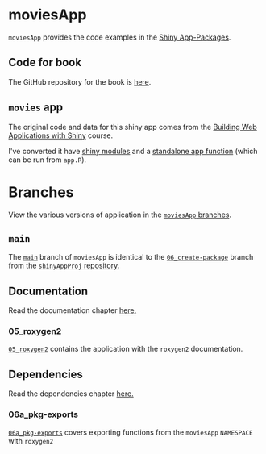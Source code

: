 # moviesApp 

`moviesApp` provides the code examples in the [Shiny App-Packages](https://mjfrigaard.github.io/shinyap/).

## Code for book 

The GitHub repository for the book is [here](https://github.com/mjfrigaard/shinyap).

## `movies` app

The original code and data for this shiny app comes from the [Building Web Applications with Shiny](https://rstudio-education.github.io/shiny-course/) course. 

I've converted it have [shiny modules](https://shiny.posit.co/r/articles/improve/modules/) and a [standalone app function](https://mastering-shiny.org/scaling-packaging.html#converting-an-existing-app) (which can be run from `app.R`).

# Branches 

View the various versions of application in the [`moviesApp` branches](https://github.com/mjfrigaard/moviesApp/branches/all).

## `main`

The [`main`](https://github.com/mjfrigaard/moviesApp/tree/main) branch of `moviesApp` is identical to the [`06_create-package`](https://github.com/mjfrigaard/shinyAppProj/tree/06_create-package) branch from the [`shinyAppProj` repository.](https://github.com/mjfrigaard/shinyAppProj/)

## Documentation 

Read the documentation chapter [here.](https://mjfrigaard.github.io/shinyap/document.html)

### 05_roxygen2

[`05_roxygen2`](https://github.com/mjfrigaard/moviesApp/tree/05_roxygen2) contains the application with the `roxygen2` documentation.

## Dependencies 

Read the dependencies chapter [here.](https://mjfrigaard.github.io/shinyap/dependencies.html)

### 06a_pkg-exports

[`06a_pkg-exports`](https://github.com/mjfrigaard/moviesApp/tree/06a_pkg-exports) covers exporting functions from the `moviesApp` `NAMESPACE` with `roxygen2` 
